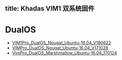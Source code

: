 title: Khadas VIM1 双系统固件
---

# DualOS
* [VIM1Pro_DualOS_Nougat_Ubuntu-16.04_V180622](http://dl.khadas.com/Firmware/VIM1/DualOS/EMMC/VIM1Pro_DualOS_Nougat_Ubuntu-16.04_V180622.7z)
* [VIMPro_DualOS_Nougat_Ubuntu-16.04_V171028](http://www.mediafire.com/file/ex67o36c9doaij7/VIM_DualOS_Nougat_Ubuntu-16.04_V171028.7z)
* [VimPro_DualOS_Marshmallow_Ubuntu-16.04_170124](http://www.mediafire.com/file/ng22c7iadjvp5cb/VimPro_DualOS_Marshmallow_Ubuntu-16.04_170124.7z)
